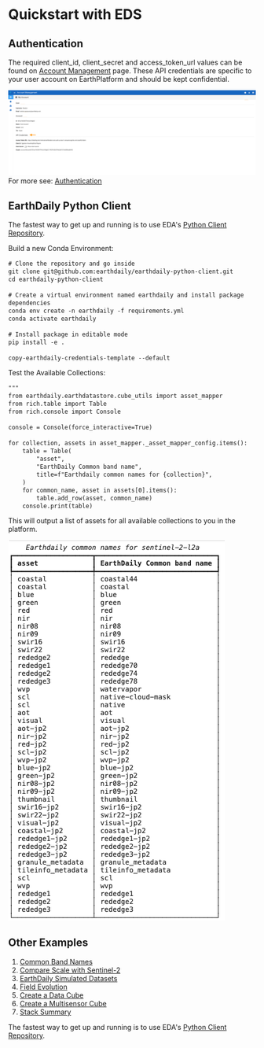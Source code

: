 # Quickstart with EDS

## Authentication

The required client_id, client_secret and access_token_url values can be found on [Account Management](https://earthplatform.eds.earthdaily.com/am) page. These API credentials are specific to your user account on EarthPlatform and should be kept confidential.

![Client Credentials](../Images/STAC%20API//Account%20Information.png)
For more see: [Authentication](./Getting%20Started/API%20Authentication.md)

## EarthDaily Python Client

The fastest way to get up and running is to use EDA's [Python Client Repository](https://github.com/earthdaily/earthdaily-python-client). 

Build a new Conda Environment:
```
# Clone the repository and go inside
git clone git@github.com:earthdaily/earthdaily-python-client.git
cd earthdaily-python-client

# Create a virtual environment named earthdaily and install package dependencies
conda env create -n earthdaily -f requirements.yml
conda activate earthdaily

# Install package in editable mode
pip install -e .

copy-earthdaily-credentials-template --default

```


Test the Available Collections:
```
"""
from earthdaily.earthdatastore.cube_utils import asset_mapper
from rich.table import Table
from rich.console import Console

console = Console(force_interactive=True)

for collection, assets in asset_mapper._asset_mapper_config.items():
    table = Table(
        "asset",
        "EarthDaily Common band name",
        title=f"Earthdaily common names for {collection}",
    )
    for common_name, asset in assets[0].items():
        table.add_row(asset, common_name)
    console.print(table)
```

This will output a list of assets for all available collections to you in the platform.

![Python Example Band Names](../Images/STAC%20API/python%20example%20bandnames.png)

## Other Examples


1) [Common Band Names](https://github.com/earthdaily/earthdaily-python-client/blob/main/examples/common_band_names.py)
2) [Compare Scale with Sentinel-2](https://github.com/earthdaily/earthdaily-python-client/blob/main/examples/compare_scale_s2.py)
3) [EarthDaily Simulated Datasets](https://github.com/earthdaily/earthdaily-python-client/blob/main/examples/earthdaily_simulated_dataset.py)
4) [Field Evolution](https://github.com/earthdaily/earthdaily-python-client/blob/main/examples/field_evolution.py)
5) [Create a Data Cube](https://github.com/earthdaily/earthdaily-python-client/blob/main/examples/first_steps_create_datacube.py)
6) [Create a Multisensor Cube](https://github.com/earthdaily/earthdaily-python-client/blob/main/examples/multisensors_cube.py)
7) [Stack Summary](https://github.com/earthdaily/earthdaily-python-client/blob/main/examples/summary_stack.py)

The fastest way to get up and running is to use EDA's [Python Client Repository](https://github.com/earthdaily/earthdaily-python-client). 
